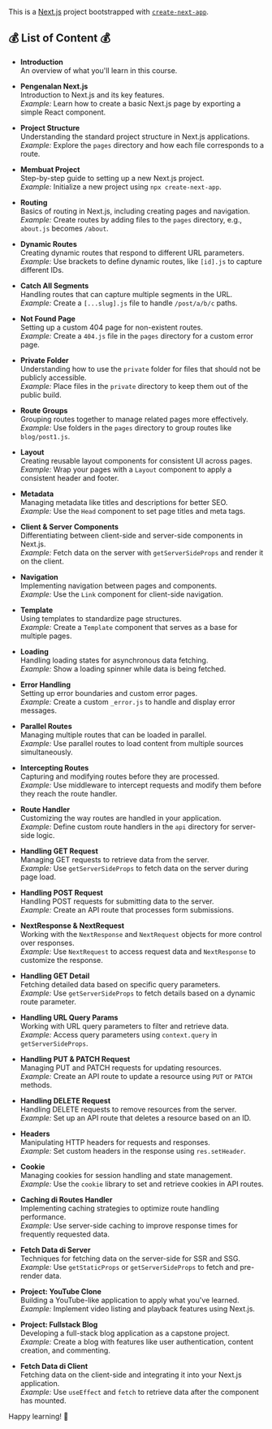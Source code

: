 This is a [Next.js](https://nextjs.org/) project bootstrapped with [`create-next-app`](https://github.com/vercel/next.js/tree/canary/packages/create-next-app).

## 💰 List of Content 💰

- **Introduction**  
  An overview of what you'll learn in this course.

- **Pengenalan Next.js**  
  Introduction to Next.js and its key features.  
  *Example:* Learn how to create a basic Next.js page by exporting a simple React component.

- **Project Structure**  
  Understanding the standard project structure in Next.js applications.  
  *Example:* Explore the `pages` directory and how each file corresponds to a route.

- **Membuat Project**  
  Step-by-step guide to setting up a new Next.js project.  
  *Example:* Initialize a new project using `npx create-next-app`.

- **Routing**  
  Basics of routing in Next.js, including creating pages and navigation.  
  *Example:* Create routes by adding files to the `pages` directory, e.g., `about.js` becomes `/about`.

- **Dynamic Routes**  
  Creating dynamic routes that respond to different URL parameters.  
  *Example:* Use brackets to define dynamic routes, like `[id].js` to capture different IDs.

- **Catch All Segments**  
  Handling routes that can capture multiple segments in the URL.  
  *Example:* Create a `[...slug].js` file to handle `/post/a/b/c` paths.

- **Not Found Page**  
  Setting up a custom 404 page for non-existent routes.  
  *Example:* Create a `404.js` file in the `pages` directory for a custom error page.

- **Private Folder**  
  Understanding how to use the `private` folder for files that should not be publicly accessible.  
  *Example:* Place files in the `private` directory to keep them out of the public build.

- **Route Groups**  
  Grouping routes together to manage related pages more effectively.  
  *Example:* Use folders in the `pages` directory to group routes like `blog/post1.js`.

- **Layout**  
  Creating reusable layout components for consistent UI across pages.  
  *Example:* Wrap your pages with a `Layout` component to apply a consistent header and footer.

- **Metadata**  
  Managing metadata like titles and descriptions for better SEO.  
  *Example:* Use the `Head` component to set page titles and meta tags.

- **Client & Server Components**  
  Differentiating between client-side and server-side components in Next.js.  
  *Example:* Fetch data on the server with `getServerSideProps` and render it on the client.

- **Navigation**  
  Implementing navigation between pages and components.  
  *Example:* Use the `Link` component for client-side navigation.

- **Template**  
  Using templates to standardize page structures.  
  *Example:* Create a `Template` component that serves as a base for multiple pages.

- **Loading**  
  Handling loading states for asynchronous data fetching.  
  *Example:* Show a loading spinner while data is being fetched.

- **Error Handling**  
  Setting up error boundaries and custom error pages.  
  *Example:* Create a custom `_error.js` to handle and display error messages.

- **Parallel Routes**  
  Managing multiple routes that can be loaded in parallel.  
  *Example:* Use parallel routes to load content from multiple sources simultaneously.

- **Intercepting Routes**  
  Capturing and modifying routes before they are processed.  
  *Example:* Use middleware to intercept requests and modify them before they reach the route handler.

- **Route Handler**  
  Customizing the way routes are handled in your application.  
  *Example:* Define custom route handlers in the `api` directory for server-side logic.

- **Handling GET Request**  
  Managing GET requests to retrieve data from the server.  
  *Example:* Use `getServerSideProps` to fetch data on the server during page load.

- **Handling POST Request**  
  Handling POST requests for submitting data to the server.  
  *Example:* Create an API route that processes form submissions.

- **NextResponse & NextRequest**  
  Working with the `NextResponse` and `NextRequest` objects for more control over responses.  
  *Example:* Use `NextRequest` to access request data and `NextResponse` to customize the response.

- **Handling GET Detail**  
  Fetching detailed data based on specific query parameters.  
  *Example:* Use `getServerSideProps` to fetch details based on a dynamic route parameter.

- **Handling URL Query Params**  
  Working with URL query parameters to filter and retrieve data.  
  *Example:* Access query parameters using `context.query` in `getServerSideProps`.

- **Handling PUT & PATCH Request**  
  Managing PUT and PATCH requests for updating resources.  
  *Example:* Create an API route to update a resource using `PUT` or `PATCH` methods.

- **Handling DELETE Request**  
  Handling DELETE requests to remove resources from the server.  
  *Example:* Set up an API route that deletes a resource based on an ID.

- **Headers**  
  Manipulating HTTP headers for requests and responses.  
  *Example:* Set custom headers in the response using `res.setHeader`.

- **Cookie**  
  Managing cookies for session handling and state management.  
  *Example:* Use the `cookie` library to set and retrieve cookies in API routes.

- **Caching di Routes Handler**  
  Implementing caching strategies to optimize route handling performance.  
  *Example:* Use server-side caching to improve response times for frequently requested data.

- **Fetch Data di Server**  
  Techniques for fetching data on the server-side for SSR and SSG.  
  *Example:* Use `getStaticProps` or `getServerSideProps` to fetch and pre-render data.

- **Project: YouTube Clone**  
  Building a YouTube-like application to apply what you've learned.  
  *Example:* Implement video listing and playback features using Next.js.

- **Project: Fullstack Blog**  
  Developing a full-stack blog application as a capstone project.  
  *Example:* Create a blog with features like user authentication, content creation, and commenting.

- **Fetch Data di Client**  
  Fetching data on the client-side and integrating it into your Next.js application.  
  *Example:* Use `useEffect` and `fetch` to retrieve data after the component has mounted.


Happy learning! 🚀
